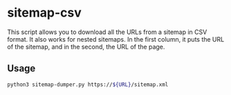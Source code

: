 # sitemap-csv

This script allows you to download all the URLs from a sitemap in CSV format. It also works for nested sitemaps. In the first column, it puts the URL of the sitemap, and in the second, the URL of the page.

## Usage

```bash
python3 sitemap-dumper.py https://${URL}/sitemap.xml
